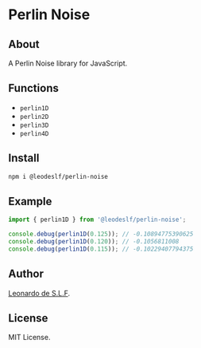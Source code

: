 # Perlin Noise

## About

A Perlin Noise library for JavaScript.

## Functions

- `perlin1D`
- `perlin2D`
- `perlin3D`
- `perlin4D`

## Install

```bash
npm i @leodeslf/perlin-noise
```

## Example

```javascript
import { perlin1D } from '@leodeslf/perlin-noise';

console.debug(perlin1D(0.125)); // -0.10894775390625
console.debug(perlin1D(0.120)); // -0.1056811008
console.debug(perlin1D(0.115)); // -0.10229407794375
```

## Author

[Leonardo de S.L.F](https://github.com/leodeslf "GitHub profile").

## License

MIT License.

